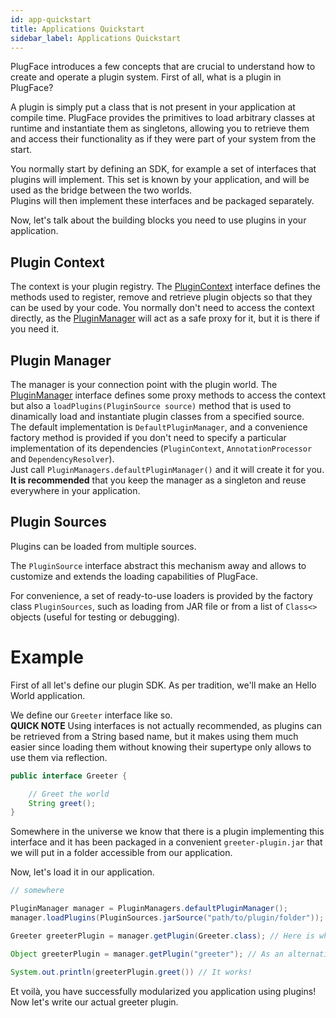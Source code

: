 ```yaml
---
id: app-quickstart
title: Applications Quickstart
sidebar_label: Applications Quickstart
---
```


PlugFace introduces a few concepts that are crucial to understand how to create and operate a plugin system.
First of all, what is a plugin in PlugFace?

A plugin is simply put a class that is not present in your application at compile time. PlugFace provides the primitives to
load arbitrary classes at runtime and instantiate them as singletons, allowing you to retrieve them and access their functionality
as if they were part of your system from the start.

You normally start by defining an SDK, for example a set of interfaces that plugins will implement. This set is known by
your application, and will be used as the bridge between the two worlds.  
Plugins will then implement these interfaces and be packaged separately.

Now, let's talk about the building blocks you need to use plugins in your application.

## Plugin Context
The context is your plugin registry. The [PluginContext]() interface defines the methods used to register, remove 
and retrieve plugin objects so that they can be used by your code. You normally don't need to access the context directly,
as the [PluginManager](#plugin-manager) will act as a safe proxy for it, but it is there if you need it.

## Plugin Manager
The manager is your connection point with the plugin world. The [PluginManager]() interface defines some proxy methods 
to access the context but also a `loadPlugins(PluginSource source)` method that is used to dinamically
load and instantiate plugin classes from a specified source.  
The default implementation is `DefaultPluginManager`, and a convenience factory method is provided if you don't need
to specify a particular implementation of its dependencies (`PluginContext`, `AnnotationProcessor` and `DependencyResolver`).  
Just call `PluginManagers.defaultPluginManager()` and it will create it for you.  
**It is recommended** that you keep the manager as a singleton and reuse everywhere in your application. 

## Plugin Sources
Plugins can be loaded from multiple sources.

The `PluginSource` interface abstract this mechanism away and allows to customize and extends the loading capabilities of PlugFace.

For convenience, a set of ready-to-use loaders is provided by the factory class `PluginSources`, such as loading from JAR file 
or from a list of `Class<>` objects (useful for testing or debugging).

# Example

First of all let's define our plugin SDK. As per tradition, we'll make an Hello World application.

We define our `Greeter` interface like so.  
**QUICK NOTE** Using interfaces is not actually recommended, as plugins can be retrieved from a String based name,
but it makes using them much easier since loading them without knowing their supertype only allows to use them via reflection.

```java
public interface Greeter { 

    // Greet the world
    String greet();
}
```

Somewhere in the universe we know that there is a plugin implementing this interface and it has been packaged in a convenient `greeter-plugin.jar` that we will put in a folder accessible from our application.

Now, let's load it in our application.

```java
// somewhere

PluginManager manager = PluginManagers.defaultPluginManager();
manager.loadPlugins(PluginSources.jarSource("path/to/plugin/folder"));

Greeter greeterPlugin = manager.getPlugin(Greeter.class); // Here is why having a shared interface between plugins and applications is convenient

Object greeterPlugin = manager.getPlugin("greeter"); // As an alternative if you don't have shared code, the name is defined by the plugin itself

System.out.println(greeterPlugin.greet()) // It works!
```

Et voilà, you have successfully modularized you application using plugins!  
Now let's write our actual greeter plugin.

 